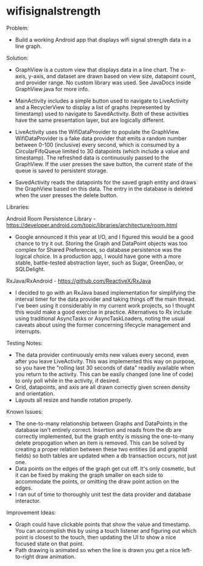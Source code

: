 # wifisignalstrength

Problem: 

- Build a working Android app that displays wifi signal strength data in a line graph.

Solution:

- GraphView is a custom view that displays data in a line chart. The x-axis, y-axis, and dataset are drawn based on view size, datapoint count, and provider range. No custom library was used. See JavaDocs inside GraphView.java for more info. 

- MainActivity includes a simple button used to navigate to LiveActivity and a RecyclerView to display a list of graphs (represented by timestamp) used to navigate to SavedActivity. Both of these activities have the same presentation layer, but are logically different.

- LiveActivity uses the WifiDataProvider to populate the GraphView. WifiDataProvider is a fake data provider that emits a random number between 0-100 (inclusive) every second, which is consumed by a CircularFifoQueue limited to 30 datapoints (which include a value and timestamp). The refreshed data is continuously passed to the GraphView. If the user presses the save button, the current state of the queue is saved to persistent storage.

- SavedActivity reads the datapoints for the saved graph entity and draws the GraphView based on this data. The entry in the database is deleted when the user presses the delete button.

Libraries:

Android Room Persistence Library - https://developer.android.com/topic/libraries/architecture/room.html

- Google announced it this year at I/O, and I figured this would be a good chance to try it out. Storing the Graph and DataPoint objects was too complex for Shared Preferences, so database persistence was the logical choice. In a production app, I would have gone with a more stable, battle-tested abstraction layer, such as Sugar, GreenDao, or SQLDelight.

RxJava/RxAndroid - https://github.com/ReactiveX/RxJava

- I decided to go with an RxJava based implementation for simplifying the interval timer for the data provider and taking things off the main thread. I've been using it considerably in my current work projects, so I thought this would make a good exercise in practice. Alternatives to Rx include using traditional AsyncTasks or AsyncTaskLoaders, noting the usual caveats about using the former concerning lifecycle management and interrupts.

Testing Notes:

- The data provider continuously emits new values every second, even after you leave LiveActivity. This was implemented this way on purpose, so you have the "rolling last 30 seconds of data" readily available when you return to the activity. This can be easily changed (one line of code) to only poll while in the activity, if desired. 
- Grid, datapoints, and axis are all drawn correctly given screen density and orientation.
- Layouts all resize and handle rotation properly.

Known Issues:

- The one-to-many relationship between Graphs and DataPoints in the database isn't entirely correct. Insertion and reads from the db are correctly implemented, but the graph entity is missing the one-to-many delete propogation when an item is removed. This can be solved by creating a proper relation between these two entities (id and graphId fields) so both tables are updated when a db transaction occurs, not just one. 
- Data points on the edges of the graph get cut off. It's only cosmetic, but it can be fixed by making the graph smaller on each side to accommodate the points, or omitting the draw point action on the edges.
- I ran out of time to thoroughly unit test the data provider and database interactor.

Improvement Ideas:

- Graph could have clickable points that show the value and timestamp. You can accomplish this by using a touch listener and figuring out which point is closest to the touch, then updating the UI to show a nice focused state on that point.
- Path drawing is animated so when the line is drawn you get a nice left-to-right draw animation.
